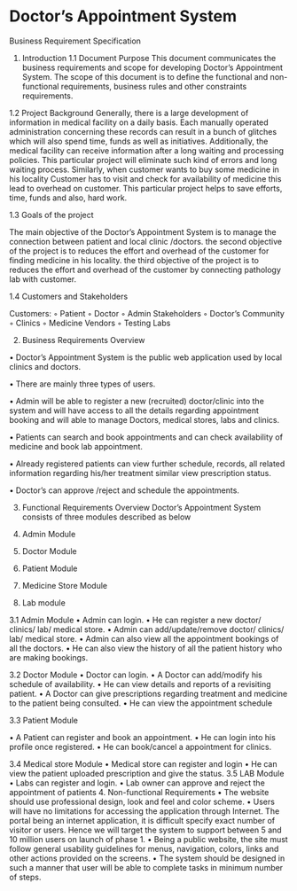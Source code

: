 <h1>Doctor’s Appointment System</h1>

Business Requirement Specification



1. Introduction
1.1	Document Purpose
This document communicates the business requirements and scope for developing Doctor’s Appointment System. The scope of this document is to define the functional and non-functional requirements, business rules and other constraints requirements.

1.2	 Project Background
            Generally, there is a large development of information in medical facility on a
            daily basis. Each manually operated administration concerning these records
            can result in a bunch of glitches which will also spend time, funds as well as
            initiatives. Additionally, the medical facility can receive information after a
long waiting and processing policies. This particular project will eliminate such kind of errors and long waiting process. Similarly, when customer wants to buy some medicine in his
            locality Customer has to visit and check for availability of medicine this lead to
            overhead on customer. This particular project helps to save efforts, time, funds
            and also, hard work.

1.3	Goals of the project 

The main objective of the Doctor’s Appointment System is to manage the connection between patient and local clinic /doctors. the second objective of the project is to reduces the effort and 
overhead of the customer for finding medicine in his locality. the third objective of the project is to reduces the effort and overhead of the customer by connecting pathology lab with 
customer.













1.4	Customers and Stakeholders

Customers: 
◦	Patient
◦	Doctor 
◦	Admin
Stakeholders
◦	Doctor’s Community
◦	Clinics
◦	Medicine Vendors 
◦	Testing Labs


2. Business Requirements Overview

•	Doctor’s Appointment System is the public web application used by local clinics and doctors.

•	There are mainly three types of users.

•	Admin will be able to register a new (recruited) doctor/clinic into the system and will 
have access to all the details regarding appointment booking and will able to manage Doctors, medical stores, labs and clinics.

•	Patients can search and book appointments and can check availability of medicine and book lab appointment.

•	Already registered patients can view further schedule, records, all related information 
regarding his/her treatment similar view prescription status.

•	Doctor’s can approve /reject and schedule the appointments.

3. Functional Requirements Overview
Doctor’s Appointment System consists of three modules described as below

1.	Admin Module
2.	Doctor Module
3.	Patient Module
4.	Medicine Store Module 
5.	Lab module

3.1 Admin Module
• Admin can login.
• He can register a new doctor/ clinics/ lab/ medical store.
• Admin can add/update/remove doctor/ clinics/ lab/ medical store.
• Admin can also view all the appointment bookings of all the doctors.
• He can also view the history of all the patient history who are making bookings.



3.2 Doctor Module
• Doctor can login.
• A Doctor can add/modify his schedule of availability.
• He can view details and reports of a revisiting patient.
• A Doctor can give prescriptions regarding treatment and medicine to the patient 
  being consulted.
• He can view the appointment schedule

3.3 Patient Module

• A Patient can register and book an appointment.
• He can login into his profile once registered.
• He can book/cancel a appointment for clinics.

3.4 Medical store Module
• Medical store can register and login
• He can view the patient uploaded prescription and give the status.
3.5 LAB Module
• Labs can register and login.
• Lab owner can approve and reject the appointment of patients
4. Non-functional Requirements 
•	The website should use professional design, look and feel and color scheme.
•	Users will have no limitations for accessing the application through Internet. The portal being an internet application, it is difficult specify exact number of visitor or users. Hence we will target the system to support between 5 and 10 million users on launch of phase 1. 
•	Being a public website, the site must follow general usability guidelines for menus, navigation, colors, links and other actions provided on the screens.
•	The system should be designed in such a manner that user will be able to complete tasks in minimum number of steps.
